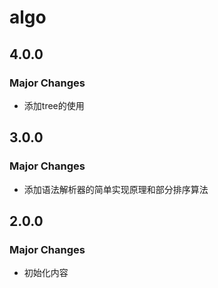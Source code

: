 # algo

## 4.0.0

### Major Changes

- 添加tree的使用

## 3.0.0

### Major Changes

- 添加语法解析器的简单实现原理和部分排序算法

## 2.0.0

### Major Changes

- 初始化内容
